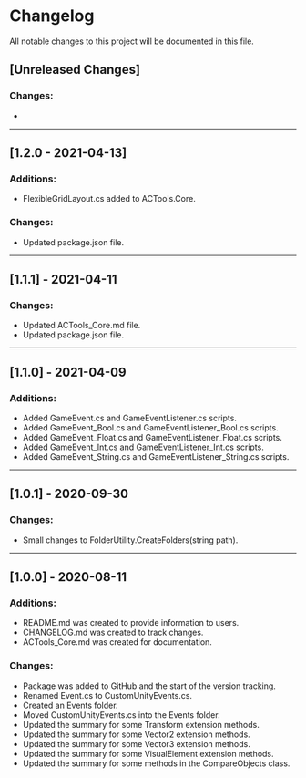 # Changelog
<p> All notable changes to this project will be documented in this file. </p>

## [Unreleased Changes]

### Changes:
<ul>
	<li> </il>
</ul>
<hr/>

## [1.2.0 - 2021-04-13]

### Additions:
<ul>
	<li> FlexibleGridLayout.cs added to ACTools.Core. </il>
</ul>

### Changes:
<ul>
	<li> Updated package.json file. </il>
</ul>
<hr/>

## [1.1.1] - 2021-04-11

### Changes:
<ul>
	<li>Updated ACTools_Core.md file.</il>
	<li>Updated package.json file.</il>
</ul>
<hr/>

## [1.1.0] - 2021-04-09

### Additions:
<ul>
	<li>Added GameEvent.cs and GameEventListener.cs scripts.</il>
	<li>Added GameEvent_Bool.cs and GameEventListener_Bool.cs scripts.</il>
	<li>Added GameEvent_Float.cs and GameEventListener_Float.cs scripts.</il>
	<li>Added GameEvent_Int.cs and GameEventListener_Int.cs scripts.</il>
	<li>Added GameEvent_String.cs and GameEventListener_String.cs scripts.</il>
</ul>
<hr/>

## [1.0.1] - 2020-09-30

### Changes:
<ul>
	<li>Small changes to FolderUtility.CreateFolders(string path).</il>
</ul>
<hr/>

## [1.0.0] - 2020-08-11

### Additions:
<ul>
	<li>README.md was created to provide information to users.</il>
	<li>CHANGELOG.md was created to track changes.</il>
	<li>ACTools_Core.md was created for documentation.</il>
</ul>

### Changes:
<ul>
	<li>Package was added to GitHub and the start of the version tracking.</il>
	<li>Renamed Event.cs to CustomUnityEvents.cs.</il>
	<li>Created an Events folder.</il>
	<li>Moved CustomUnityEvents.cs into the Events folder.</il>
	<li>Updated the summary for some Transform extension methods.</il>
	<li>Updated the summary for some Vector2 extension methods.</il>
	<li>Updated the summary for some Vector3 extension methods.</il>
	<li>Updated the summary for some VisualElement extension methods.</il>
	<li>Updated the summary for some methods in the CompareObjects class.</il>
</ul>
